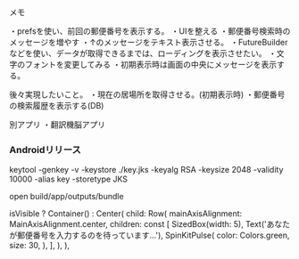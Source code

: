 メモ

・prefsを使い、前回の郵便番号を表示する。
・UIを整える
・郵便番号検索時のメッセージを増やす
・↑のメッセージをテキスト表示させる。
・FutureBuilderなどを使い、データが取得できるまでは、ローディングを表示させたい。
・文字のフォントを変更してみる
・初期表示時は画面の中央にメッセージを表示する。



後々実現したいこと。
・現在の居場所を取得させる。(初期表示時)
・郵便番号の検索履歴を表示する(DB)


別アプリ
・翻訳機脳アプリ


### Androidリリース

keytool -genkey -v -keystore ./key.jks -keyalg RSA -keysize 2048 -validity 10000 -alias key -storetype JKS

open build/app/outputs/bundle


isVisible
                    ? Container()
                    : Center(
                        child: Row(
                          mainAxisAlignment: MainAxisAlignment.center,
                          children: const [
                            SizedBox(width: 5),
                            Text('あなたが郵便番号を入力するのを待っています...'),
                            SpinKitPulse(
                              color: Colors.green,
                              size: 30,
                            ),
                          ],
                        ),
                      ),







